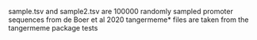 sample.tsv and sample2.tsv are 100000 randomly sampled promoter sequences from de Boer et al 2020
tangermeme* files are taken from the tangermeme package tests